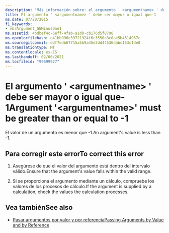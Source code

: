 ```yaml
---
description: "Más información sobre: el argumento ' <argumentname> ' debe ser mayor o igual que-1"
title: El argumento ' <argumentname> ' debe ser mayor o igual que-1
ms.date: 07/20/2015
f1_keywords:
- vbrArgument_GEMinusOne1
ms.assetid: 4bdbef4c-6eff-4fab-a1d0-cb176d5f8798
ms.openlocfilehash: e41bb996e33721924f6c3550a3c0ae5b4514967c
ms.sourcegitcommit: ddf7edb67715a5b9a45e3dd44536dabc153c1de0
ms.translationtype: MT
ms.contentlocale: es-ES
ms.lasthandoff: 02/06/2021
ms.locfileid: "99699927"
---
```

# <a name="argument-argumentname-must-be-greater-than-or-equal-to--1"></a><span data-ttu-id="97517-103">El argumento ' \<argumentname> ' debe ser mayor o igual que-1</span><span class="sxs-lookup"><span data-stu-id="97517-103">Argument '\<argumentname>' must be greater than or equal to -1</span></span>

<span data-ttu-id="97517-104">El valor de un argumento es menor que -1.</span><span class="sxs-lookup"><span data-stu-id="97517-104">An argument's value is less than -1.</span></span>  
  
## <a name="to-correct-this-error"></a><span data-ttu-id="97517-105">Para corregir este error</span><span class="sxs-lookup"><span data-stu-id="97517-105">To correct this error</span></span>  
  
1. <span data-ttu-id="97517-106">Asegúrese de que el valor del argumento está dentro del intervalo válido.</span><span class="sxs-lookup"><span data-stu-id="97517-106">Ensure that the argument's value falls within the valid range.</span></span>  
  
2. <span data-ttu-id="97517-107">Si se proporciona el argumento mediante un cálculo, compruebe los valores de los procesos de cálculo.</span><span class="sxs-lookup"><span data-stu-id="97517-107">If the argument is supplied by a calculation, check the values the calculation processes.</span></span>  
  
## <a name="see-also"></a><span data-ttu-id="97517-108">Vea también</span><span class="sxs-lookup"><span data-stu-id="97517-108">See also</span></span>

- [<span data-ttu-id="97517-109">Pasar argumentos por valor y por referencia</span><span class="sxs-lookup"><span data-stu-id="97517-109">Passing Arguments by Value and by Reference</span></span>](../programming-guide/language-features/procedures/passing-arguments-by-value-and-by-reference.md)
